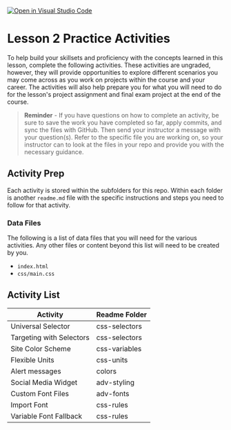 [![Open in Visual Studio Code](https://classroom.github.com/assets/open-in-vscode-f059dc9a6f8d3a56e377f745f24479a46679e63a5d9fe6f495e02850cd0d8118.svg)](https://classroom.github.com/online_ide?assignment_repo_id=7280614&assignment_repo_type=AssignmentRepo)
# Lesson 2 Practice Activities
To help build your skillsets and proficiency with the concepts learned in this lesson, complete the following activities. These activities are ungraded, however, they will provide opportunities to explore different scenarios you may come across as you work on projects within the course and your career. The activities will also help prepare you for what you will need to do for the lesson's project assignment and final exam project at the end of the course.

> **Reminder** - If you have questions on how to complete an activity, be sure to save the work you have completed so far, apply commits, and sync the files with GitHub. Then send your instructor a message with your question(s). Refer to the specific file you are working on, so your instructor can to look at the files in your repo and provide you with the necessary guidance. 

## Activity Prep
Each activity is stored within the subfolders for this repo. Within each folder is another `readme.md` file with the specific instructions and steps you need to follow for that activity.

### Data Files
The following is a list of data files that you will need for the various activities. Any other files or content beyond this list will need to be created by you.

* `index.html`
* `css/main.css`

## Activity List
Activity | Readme Folder
-------- | ---------
Universal Selector | css-selectors
Targeting with Selectors | css-selectors
Site Color Scheme | css-variables
Flexible Units | css-units
Alert messages | colors
Social Media Widget | adv-styling
Custom Font Files | adv-fonts
Import Font | css-rules
Variable Font Fallback | css-rules